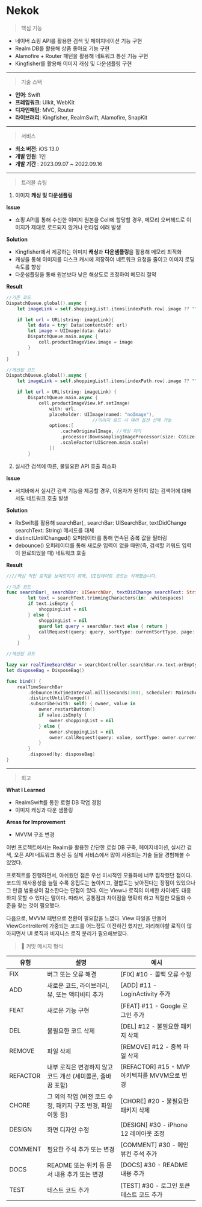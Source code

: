 
# Nekok

> 핵심 기능
> 
- 네이버 쇼핑 API를 활용한 검색 및 페이지네이션 기능 구현
- Realm DB를 활용해 상품 좋아요 기능 구현
- Alamofire + Router 패턴을 활용해 네트워크 통신 기능 구현
- Kingfisher를 활용해 이미지 캐싱 및 다운샘플링 구현

---

> 기술 스택
> 
- **언어**: Swift
- **프레임워크**: UIkit, WebKit
- **디자인패턴**: MVC, Router
- **라이브러리**: Kingfisher, RealmSwift, Alamofire, SnapKit

---

> 서비스
> 
- **최소 버전**: iOS 13.0
- **개발 인원**: 1인
- **개발 기간** : 2023.09.07 ~ 2022.09.16

---

> 트러블 슈팅
> 
1. 이미지 **캐싱 및 다운샘플링**

**Issue**

- 쇼핑 API를 통해 수신한 이미지 원본을 Cell에 할당할 경우, 메모리 오버헤드로 이미지가 제대로 로드되지 않거나 런타임 에러 발생

**Solution**

- Kingfisher에서 제공하는 이미지 **캐싱**과 **다운샘플링**을 활용해 메모리 최적화
- 캐싱을 통해 이미지를 디스크 캐시에 저장하여 네트워크 요청을 줄이고 이미지 로딩 속도를 향상
- 다운샘플링을 통해 원본보다 낮은 해상도로 조정하여 메모리 절약

**Result**

```swift
//기존 코드
DispatchQueue.global().async {
    let imageLink = self.shoppingList?.items[indexPath.row].image ?? ""

    if let url = URL(string: imageLink){
        let data = try! Data(contentsOf: url)
        let image = UIImage(data: data)
        DispatchQueue.main.async {
            cell.productImageView.image = image   
        }
    }
}

//개선된 코드
DispatchQueue.global().async {
    let imageLink = self.shoppingList?.items[indexPath.row].image ?? ""

    if let url = URL(string: imageLink) {
        DispatchQueue.main.async {
            cell.productImageView.kf.setImage(
                with: url,
                placeholder: UIImage(named: "noImage"),
								//이미지 로드 시 여러 옵션 선택 가능
                options:[
                    .cacheOriginalImage, //캐싱 처리 
                    .processor(DownsamplingImageProcessor(size: CGSize(width: 100, height: 100))), //이미지 다운 샘플링
                    .scaleFactor(UIScreen.main.scale) 
                ])
        }
```

2. 실시간 검색에 따른, 불필요한 API 호출 최소화

**Issue**

- 서치바에서 실시간 검색 기능을 제공할 경우, 이용자가 원하지 않는 검색어에 대해서도 네트워크 호출 발생

**Solution**

- RxSwift를 활용해 searchBar(_ searchBar: UISearchBar, textDidChange searchText: String) 메서드를 대체
- distinctUntilChanged() 오퍼레이터를 통해 연속된 중복 값을 필터링
- debounce() 오퍼레이터를 통해 새로운 입력이 없을 때만(즉, 검색할 키워드 입력이 완료되었을 때) 네트워크 호출

**Result**

```swift
////핵심 적인 로직을 보여드리기 위해, UI업데이트 코드는 삭제했습니다.

//기존 코드
func searchBar(_ searchBar: UISearchBar, textDidChange searchText: String) {
        let text = searchText.trimmingCharacters(in: .whitespaces)
        if text.isEmpty {
            shoppingList = nil
        } else {
            shoppingList = nil
            guard let query = searchBar.text else { return }
            callRequest(query: query, sortType: currentSortType, page: 1)
        }
    }

//개선된 코드

lazy var realTimeSearchBar = searchController.searchBar.rx.text.orEmpty
let disposeBag = DisposeBag()

func bind() {
    realTimeSearchBar
        .debounce(RxTimeInterval.milliseconds(300), scheduler: MainScheduler.instance)
        .distinctUntilChanged()
        .subscribe(with: self) { owner, value in
            owner.restartButton()
            if value.isEmpty {
                owner.shoppingList = nil
            } else {
                owner.shoppingList = nil
                owner.callRequest(query: value, sortType: owner.currentSortType, page: 1)
            }
        }
        .disposed(by: disposeBag)
}
```

---

> 회고
> 

**What I Learned**

- RealmSwift를 통한 로컬 DB 작업 경험
- 이미지 캐싱과 다운 샘플링

**Areas for Improvement**

- MVVM 구조 변경

이번 프로젝트에서는 Realm을 활용한 간단한 로컬 DB 구축, 페이지네이션, 실시간 검색, 오픈 API 네트워크 통신 등 실제 서비스에서 많이 사용되는 기술 들을 경험해볼 수 있었다. 

프로젝트를 진행하면서, 아쉬웠던 점은 우선 미시적인 모듈화에 너무 집착했던 점이다. 코드의 재사용성을 늘릴 수록 응집도는 높아지고, 결합도는 낮아진다는 장점이 있었으나 그 만큼 범용성이 감소한다는 단점이 있다. 이는 View나 로직의 미세한 차이에도 대응하지 못할 수 있다는 말이다. 따라서, 공통점과 차이점을 명확히 하고 적절한 모듈화 수준을 찾는 것이 필요했다. 

다음으로, MVVM 패턴으로 전환이 필요함을 느꼈다. View 파일을 만들어 ViewController에 가중되는 코드를 어느정도 이전하긴 했지만, 처리해야할 로직이 많아지면서 UI 로직과 비지니스 로직 분리가 필요해보였다. 

> 📒 커밋 메시지 형식
> 

| 유형 | 설명 | 예시 |
| --- | --- | --- |
| FIX | 버그 또는 오류 해결 | [FIX] #10 - 콜백 오류 수정 |
| ADD | 새로운 코드, 라이브러리, 뷰, 또는 액티비티 추가 | [ADD] #11 - LoginActivity 추가 |
| FEAT | 새로운 기능 구현 | [FEAT] #11 - Google 로그인 추가 |
| DEL | 불필요한 코드 삭제 | [DEL] #12 - 불필요한 패키지 삭제 |
| REMOVE | 파일 삭제 | [REMOVE] #12 - 중복 파일 삭제 |
| REFACTOR | 내부 로직은 변경하지 않고 코드 개선 (세미콜론, 줄바꿈 포함) | [REFACTOR] #15 - MVP 아키텍처를 MVVM으로 변경 |
| CHORE | 그 외의 작업 (버전 코드 수정, 패키지 구조 변경, 파일 이동 등) | [CHORE] #20 - 불필요한 패키지 삭제 |
| DESIGN | 화면 디자인 수정 | [DESIGN] #30 - iPhone 12 레이아웃 조정 |
| COMMENT | 필요한 주석 추가 또는 변경 | [COMMENT] #30 - 메인 뷰컨 주석 추가 |
| DOCS | README 또는 위키 등 문서 내용 추가 또는 변경 | [DOCS] #30 - README 내용 추가 |
| TEST | 테스트 코드 추가 | [TEST] #30 - 로그인 토큰 테스트 코드 추가 |
